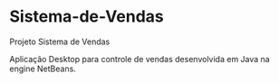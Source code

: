 # Sistema-de-Vendas

Projeto Sistema de Vendas

Aplicação Desktop para controle de vendas desenvolvida em Java na engine NetBeans.
